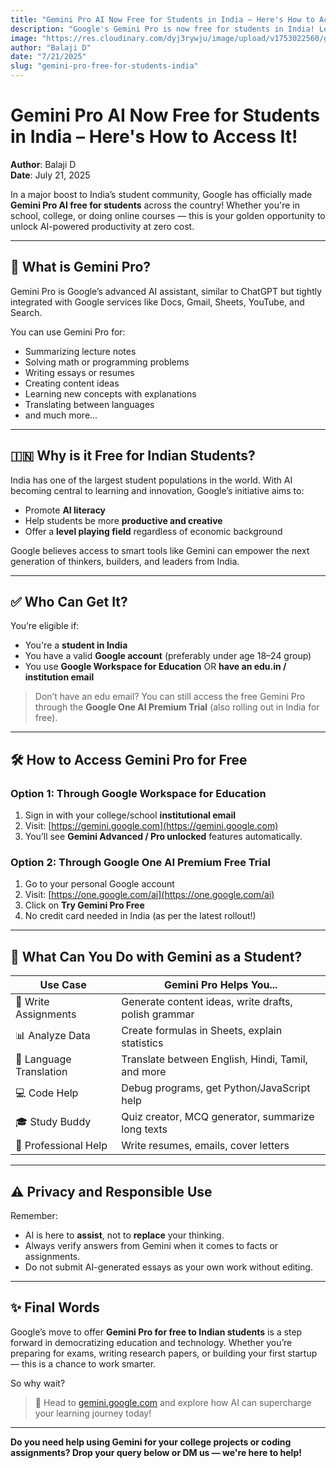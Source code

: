 ```yaml
---
title: "Gemini Pro AI Now Free for Students in India – Here's How to Access It!"
description: "Google's Gemini Pro is now free for students in India! Learn how to access it, what it offers, and why it’s a game-changer for learning, coding, and productivity."
image: "https://res.cloudinary.com/dyj3rywju/image/upload/v1753022560/gemini-pro-free-for-students-india_hwpoud.png"
author: "Balaji D"
date: "7/21/2025"
slug: "gemini-pro-free-for-students-india"
---
```


# Gemini Pro AI Now Free for Students in India – Here's How to Access It!

**Author**: Balaji D  
**Date**: July 21, 2025

In a major boost to India’s student community, Google has officially made **Gemini Pro AI free for students** across the country! Whether you're in school, college, or doing online courses — this is your golden opportunity to unlock AI-powered productivity at zero cost.

---

## 🌟 What is Gemini Pro?

Gemini Pro is Google’s advanced AI assistant, similar to ChatGPT but tightly integrated with Google services like Docs, Gmail, Sheets, YouTube, and Search.

You can use Gemini Pro for:

- Summarizing lecture notes  
- Solving math or programming problems  
- Writing essays or resumes  
- Creating content ideas  
- Learning new concepts with explanations  
- Translating between languages  
- and much more...

---

## 🇮🇳 Why is it Free for Indian Students?

India has one of the largest student populations in the world. With AI becoming central to learning and innovation, Google’s initiative aims to:

- Promote **AI literacy**
- Help students be more **productive and creative**
- Offer a **level playing field** regardless of economic background

Google believes access to smart tools like Gemini can empower the next generation of thinkers, builders, and leaders from India.

---

## ✅ Who Can Get It?

You’re eligible if:

- You're a **student in India**
- You have a valid **Google account** (preferably under age 18–24 group)
- You use **Google Workspace for Education** OR **have an edu.in / institution email**

> Don’t have an edu email? You can still access the free Gemini Pro through the **Google One AI Premium Trial** (also rolling out in India for free).

---

## 🛠️ How to Access Gemini Pro for Free

### Option 1: Through Google Workspace for Education
1. Sign in with your college/school **institutional email**
2. Visit: [https://gemini.google.com](https://gemini.google.com)
3. You’ll see **Gemini Advanced / Pro unlocked** features automatically.

### Option 2: Through Google One AI Premium Free Trial
1. Go to your personal Google account
2. Visit: [https://one.google.com/ai](https://one.google.com/ai)
3. Click on **Try Gemini Pro Free**
4. No credit card needed in India (as per the latest rollout!)

---

## 🧠 What Can You Do with Gemini as a Student?

| Use Case                    | Gemini Pro Helps You...                                  |
|----------------------------|-----------------------------------------------------------|
| 📝 Write Assignments       | Generate content ideas, write drafts, polish grammar      |
| 📊 Analyze Data            | Create formulas in Sheets, explain statistics              |
| 💬 Language Translation    | Translate between English, Hindi, Tamil, and more         |
| 💻 Code Help               | Debug programs, get Python/JavaScript help                 |
| 🎓 Study Buddy             | Quiz creator, MCQ generator, summarize long texts         |
| 📧 Professional Help       | Write resumes, emails, cover letters                      |

---

## ⚠️ Privacy and Responsible Use

Remember:
- AI is here to **assist**, not to **replace** your thinking.
- Always verify answers from Gemini when it comes to facts or assignments.
- Do not submit AI-generated essays as your own work without editing.

---

## ✨ Final Words

Google’s move to offer **Gemini Pro for free to Indian students** is a step forward in democratizing education and technology. Whether you’re preparing for exams, writing research papers, or building your first startup — this is a chance to work smarter.

So why wait?

> 🎯 Head to [gemini.google.com](https://gemini.google.com) and explore how AI can supercharge your learning journey today!

---

**Do you need help using Gemini for your college projects or coding assignments? Drop your query below or DM us — we're here to help!**

